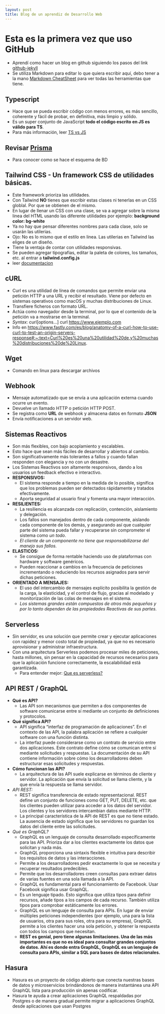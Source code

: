 ```yaml
---
layout: post
title: Blog de un aprendiz de Desarrollo Web
---
```


# Esta es la primera vez que uso GitHub
* Aprendí como hacer un blog en github siguiendo los pasos del link [github-jekyll](https://devexperto.com/blog-gratis-github-jekyll/)
* Se utiliza Markdown para editar lo que quiera escribir aquí, debo tener a la mano [Markdown CheatSheet](https://github.com/adam-p/markdown-here/wiki/Markdown-Cheatsheet) para ver todas las herramientas que tiene.

## Typescript
* Hace que se pueda escribir código con menos errores, es más sencillo, coherente y fácil de probar, en definitiva, más limpio y sólido.
* Es un super conjunto de JavaScript **todo el código escrito en JS es válido para TS**.
* Para más información, leer [TS vs JS](https://profile.es/blog/que-es-typescript-vs-javascript/)
## Revisar [Prisma](https://www.prisma.io/docs/getting-started/quickstart)
* Para conocer como se hace el esquema de BD
## Tailwind CSS - Un framework CSS de utilidades básicas.
* Este framework prioriza las utilidades.
* Con Tailwind **NO** tienes que escribir estas clases ni tenerlas en un CSS globlal. Por que se obtienen de el mismo.
* En lugar de llenar un CSS con una clase, se va a agregar sobre la misma linea del HTML usando las diferente utilidades por ejemplo:
**background color: bg-white**
* Ya no hay que pensar diferentes nombres para cada clase, solo se usarán las utilerias.
* Ojo: No es lo mismo que el estilo en linea. Las utilerias en Tailwind las eliges de un diseño.
* Tiene la ventaja de contar con utilidades responsivas.
* Se pueden agregar tipografias, editar la paleta de colores, los tamaños, etc. al entrar a **tailwind.config.js**
* leer [documentacion](https://tailwindcss.com/docs/utility-first)
## cURL
* Curl es una utilidad de línea de comandos que permite enviar una petición HTTP a una URL y recibir el resultado. Viene por defecto en sistemas operativos como macOS y muchas distribuciones de Linux.
* Transfiere ficheros con formato URL.
* Actúa como navegador desde la terminal, por lo que el contenido de la petición va a mostrarse en la terminal.
* *Syntax*: curl[options...]<url> curl https://www.ejemplo.com
* Info en https://www.fastly.com/es/blog/anatomy-of-a-curl-how-to-use-curl-to-test-an-origin-servers-response#:~:text=Curl%20es%20una%20utilidad%20de,y%20muchas%20distribuciones%20de%20Linux.
## Wget
* Comando en linux para descargar archivos
## Webhook
* Mensaje automatizado que se envía a una aplicación externa cuando ocurre un evento.
* Devuelve un llamado HTTP o petición HTTP POST.
* Se registra como **URL** de webhook y almacena datos en formato **JSON**
* Envía notificaciones a un servidor web.
## Sistemas Reactivos
* Son más flexibles, con bajo acoplamiento y escalables.
* Esto hace que sean más fáciles de desarrollar y abiertos al cambio.
* Son significativamente más tolerantes a fallos y cuando fallan responden con elegancia y no con un desastre.
* Los Sistemas Reactivos son altamente responsivos, dando a los usuarios un feedback efectivo e interactivo.
* **RESPONSIVOS:**
  * El sistema responde a tiempo en la medida de lo posible,
  significa que los problemas pueden ser detectados rápidamente y tratados efectivamente.
  * Aporta seguridad al usuario final y fomenta una mayor interacción.
* **RESILIENTES:**
  * La resiliencia es alcanzada con replicación, contención, aislamiento y delegación.
  * Los fallos son manejados dentro de cada componente, aislando cada componente de los demás, y asegurando así que cualquier parte del sistema pueda fallar y recuperarse sin comprometer el sistema como *un todo*.
  * *El cliente de un componente no tiene que responsabilizarse del manejo sus fallos.*
* **ELASTICOS:**
  * Se consigue de forma rentable haciendo uso de plataformas con hardware y software genéricos.
  * Pueden reaccionar a cambios en la frecuencia de peticiones incrementando o reduciendo los recursos asignados para servir dichas peticiones.
* **ORIENTADO A MENSAJES:**
  * El uso del intercambio de mensajes explícito posibilita la gestión de la carga, la elasticidad, y el control de flujo, gracias al modelado y monitorización de las colas de mensajes en el sistema.
  * *Los sistemas grandes están compuestos de otros más pequeños y por lo tanto dependen de las propiedades Reactivas de sus partes.*
## Serverless
* Sin servidor, es una solución que permite crear y ejecutar aplicaciones con rapidez y menor costo total de propiedad, ya que no es necesario aprovisionar y administrar infraestructura.
* Con una arquitectura Serverless podemos procesar miles de peticiones, hasta millones, sin pensar en la capacidad de recursos necesarios para que la aplicación funcione correctamente, la escalabilidad está garantizada.
  * Para entender mejor: [Que es serverless?](https://www.youtube.com/watch?v=-ci7EwXaIJg)
## API REST / GraphQL
* **Qué es API?**
  * Las API son mecanismos que permiten a dos componentes de software comunicarse entre sí mediante un conjunto de definiciones y protocolos.
* **Qué significa API?**
  * API significa “interfaz de programación de aplicaciones”. En el contexto de las API, la palabra aplicación se refiere a cualquier software con una función distinta.
  * La interfaz puede considerarse como un contrato de servicio entre dos aplicaciones. Este contrato define cómo se comunican entre sí mediante solicitudes y respuestas. La documentación de su API contiene información sobre cómo los desarrolladores deben estructurar esas solicitudes y respuestas.
* **Cómo funcionan las API?**
  * La arquitectura de las API suele explicarse en términos de cliente y servidor. La aplicación que envía la solicitud se llama cliente, y la que envía la respuesta se llama servidor.
* *API REST:*
  * REST significa transferencia de estado representacional. REST define un conjunto de funciones como GET, PUT, DELETE, etc. que los clientes pueden utilizar para acceder a los datos del servidor. Los clientes y los servidores intercambian datos mediante HTTP.
  * La principal característica de la API de REST es que no tiene estado. La ausencia de estado significa que los servidores no guardan los datos del cliente entre las solicitudes.
* *Qué es GraphQL?*
  * GraphQL es un lenguaje de consulta desarrollado específicamente para las API. Prioriza dar a los clientes exactamente los datos que solicitan y nada más.
  * GraphQL proporciona una sintaxis flexible e intuitiva para describir los requisitos de datos y las interacciones.
  * Permite a los desarrolladores pedir exactamente lo que se necesita y recuperar resultados predecibles.
  * Permite que los desarrolladores creen consultas para extraer datos de varias fuentes en una sola llamada a la API.
  * GraphQL es fundamental para el funcionamiento de Facebook. Usar Facebook significa usar GraphQL.
  * Es un lenguaje tipado. Esto significa que utiliza tipos para definir recursos, añade tipos a los campos de cada recurso. También utiliza tipos para comprobar estáticamente los errores.
  * GraphQL es un lenguaje de consulta para APIs. En lugar de enviar múltiples peticiones independientes (por ejemplo, una para la lista de usuarios, otra para sus roles, otra para su empresa), GraphQL permite a los clientes hacer una sola petición, y obtener la respuesta con todos los campos que necesitan.
  * **REST es genial, pero tiene algunas limitaciones. Una de las más importantes es que no es ideal para consultar grandes conjuntos de datos. Ahí es donde entra GraphQL, GraphQL es un lenguaje de consulta para APIs, similar a SQL para bases de datos relacionales.**
## Hasura
* Hasura es un proyecto de código abierto que conecta nuestras bases de datos y microservicios brindándonos de manera instantánea una API GraphQL lista para producción sin apenas codificar.
* Hasura te ayuda a crear aplicaciones GraphQL respaldadas por Postgres o de manera gradual permite migrar a aplicaciones GraphQL desde aplicaciones que usan Postgres
